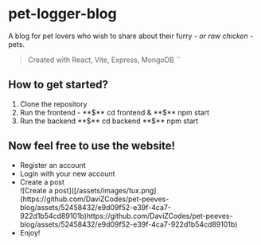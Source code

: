 # pet-logger-blog
A blog for pet lovers who wish to share about their furry - *or raw chicken* - pets.

> Created with React, Vite, Express, MongoDB
``
## How to get started?
<ol>
  <li> Clone the repository </li>
  <li> Run the frontend - **$** cd frontend & **$** npm start </li>
  <li> Run the backend **$** cd backend **$** npm start </li>
</ol>

## Now feel free to use the website!
<ul>
  <li> Register an account </li>
  <li> Login with your new account </li>
  <li> Create a post </li>
  ![Create a post]([/assets/images/tux.png](https://github.com/DaviZCodes/pet-peeves-blog/assets/52458432/e9d09f52-e39f-4ca7-922d1b54cd89101b)https://github.com/DaviZCodes/pet-peeves-blog/assets/52458432/e9d09f52-e39f-4ca7-922d1b54cd89101b) 
  <li> Enjoy! </li>
</ul>



